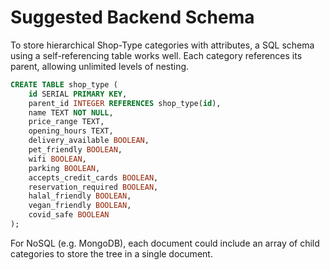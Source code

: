 # Suggested Backend Schema

To store hierarchical Shop-Type categories with attributes, a SQL schema using a self-referencing table works well. Each category references its parent, allowing unlimited levels of nesting.

```sql
CREATE TABLE shop_type (
    id SERIAL PRIMARY KEY,
    parent_id INTEGER REFERENCES shop_type(id),
    name TEXT NOT NULL,
    price_range TEXT,
    opening_hours TEXT,
    delivery_available BOOLEAN,
    pet_friendly BOOLEAN,
    wifi BOOLEAN,
    parking BOOLEAN,
    accepts_credit_cards BOOLEAN,
    reservation_required BOOLEAN,
    halal_friendly BOOLEAN,
    vegan_friendly BOOLEAN,
    covid_safe BOOLEAN
);
```

For NoSQL (e.g. MongoDB), each document could include an array of child categories to store the tree in a single document.

